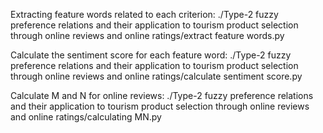 Extracting feature words related to each criterion: ./Type-2 fuzzy preference relations and their application to tourism product selection through online reviews and online ratings/extract feature words.py

Calculate the sentiment score for each feature word: ./Type-2 fuzzy preference relations and their application to tourism product selection through online reviews and online ratings/calculate sentiment score.py

Calculate M and N for online reviews: ./Type-2 fuzzy preference relations and their application to tourism product selection through online reviews and online ratings/calculating MN.py
